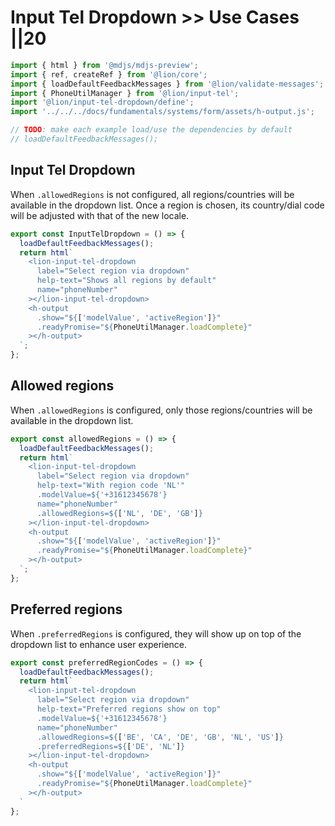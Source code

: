 # Input Tel Dropdown >> Use Cases ||20

```js script
import { html } from '@mdjs/mdjs-preview';
import { ref, createRef } from '@lion/core';
import { loadDefaultFeedbackMessages } from '@lion/validate-messages';
import { PhoneUtilManager } from '@lion/input-tel';
import '@lion/input-tel-dropdown/define';
import '../../../docs/fundamentals/systems/form/assets/h-output.js';

// TODO: make each example load/use the dependencies by default
// loadDefaultFeedbackMessages();
```

## Input Tel Dropdown

When `.allowedRegions` is not configured, all regions/countries will be available in the dropdown
list. Once a region is chosen, its country/dial code will be adjusted with that of the new locale.

```js preview-story
export const InputTelDropdown = () => {
  loadDefaultFeedbackMessages();
  return html`
    <lion-input-tel-dropdown
      label="Select region via dropdown"
      help-text="Shows all regions by default"
      name="phoneNumber"
    ></lion-input-tel-dropdown>
    <h-output
      .show="${['modelValue', 'activeRegion']}"
      .readyPromise="${PhoneUtilManager.loadComplete}"
    ></h-output>
  `;
};
```

## Allowed regions

When `.allowedRegions` is configured, only those regions/countries will be available in the dropdown
list.

```js preview-story
export const allowedRegions = () => {
  loadDefaultFeedbackMessages();
  return html`
    <lion-input-tel-dropdown
      label="Select region via dropdown"
      help-text="With region code 'NL'"
      .modelValue=${'+31612345678'}
      name="phoneNumber"
      .allowedRegions=${['NL', 'DE', 'GB']}
    ></lion-input-tel-dropdown>
    <h-output
      .show="${['modelValue', 'activeRegion']}"
      .readyPromise="${PhoneUtilManager.loadComplete}"
    ></h-output>
  `;
};
```

## Preferred regions

When `.preferredRegions` is configured, they will show up on top of the dropdown list to enhance user experience.

```js preview-story
export const preferredRegionCodes = () => {
  loadDefaultFeedbackMessages();
  return html`
    <lion-input-tel-dropdown
      label="Select region via dropdown"
      help-text="Preferred regions show on top"
      .modelValue=${'+31612345678'}
      name="phoneNumber"
      .allowedRegions=${['BE', 'CA', 'DE', 'GB', 'NL', 'US']}
      .preferredRegions=${['DE', 'NL']}
    ></lion-input-tel-dropdown>
    <h-output
      .show="${['modelValue', 'activeRegion']}"
      .readyPromise="${PhoneUtilManager.loadComplete}"
    ></h-output>
  `
};
```
